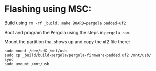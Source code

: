 # Flashing using MSC:

Build using `rm -rf _build; make BOARD=pergola padded-uf2`

Boot and program the Pergola using the steps in `pergola_ram`.

Mount the partition that shows up and copy the uf2 file there:

```
sudo mount /dev/sdX /mnt/usb
sudo cp _build/build-pergola/pergola-firmware-padded.uf2 /mnt/usb/
sync
sudo umount /mnt/usb
```
